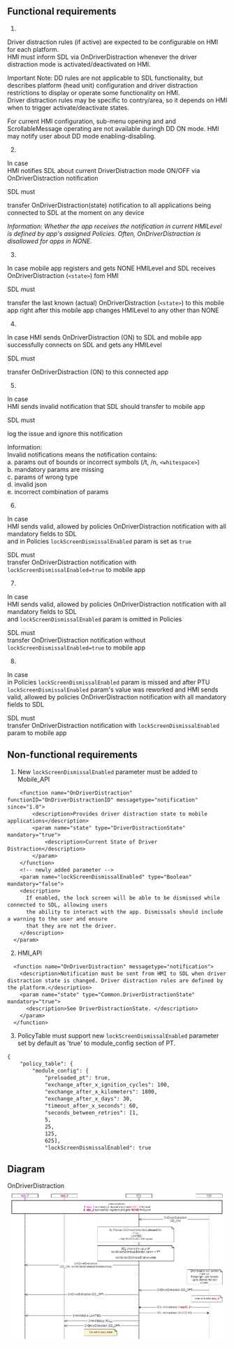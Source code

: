 ## Functional requirements

1. 
Driver distraction rules (if active) are expected to be configurable on HMI for each platform.  
HMI must inform SDL via OnDriverDistraction whenever the driver distraction mode is activated/deactivated on HMI.  

Important Note: DD rules are not applicable to SDL functionality, but describes platform (head unit) configuration and driver distraction restrictions to display or operate some functionality on HMI.  
Driver distraction rules may be specific to contry/area, so it depends on HMI when to trigger activate/deactivate states.

For current HMI configuration, sub-menu opening and and ScrollableMessage operating are not available duringh DD ON mode. HMI may notify user about DD mode enabling-disabling.

2. 
In case  
HMI notifies SDL about current DriverDistraction mode ON/OFF via OnDriverDistraction notification  

SDL must  

transfer OnDriverDistraction(state) notification to all applications being connected to SDL at the moment on any device

_Information:_
_Whether the app receives the notification in current HMILevel is defined by app's assigned Policies. Often, OnDriverDistraction is disallowed for apps in NONE._

3.  
In case
mobile app registers and gets NONE HMILevel
and SDL receives OnDriverDistraction (`<state>`) fom HMI

SDL must  

transfer the last known (actual) OnDriverDistraction (`<state>`) to this mobile app right after this mobile app changes HMILevel to any other than NONE

4. 
In case 
HMI sends OnDriverDistraction (ON) to SDL 
and mobile app successfully connects on SDL and gets any HMILevel

SDL must  

transfer OnDriverDistraction (ON) to this connected app 

5.  
In case  
HMI sends invalid notification that SDL should transfer to mobile app  

SDL must 

log the issue and ignore this notification

Information:  
Invalid notifications means the notification contains:  
a. params out of bounds or incorrect symbols (/t, /n, `<whitespace>`)  
b. mandatory params are missing  
c. params of wrong type  
d. invalid json  
e. incorrect combination of params

6. 
In case  
HMI sends valid, allowed by policies OnDriverDistraction notification with all mandatory fields to SDL  
and in Policies `lockScreenDismissalEnabled` param is set as `true`

SDL must  
transfer OnDriverDistraction notification with `lockScreenDismissalEnabled=true` to mobile app

7.  
In case  
HMI sends valid, allowed by policies OnDriverDistraction notification with all mandatory fields to SDL  
and `lockScreenDismissalEnabled` param is omitted in Policies  

SDL must  
transfer OnDriverDistraction notification without `lockScreenDismissalEnabled=true` to mobile app

8.  
In case  
in Policies `lockScreenDismissalEnabled` param is missed and 
after PTU `lockScreenDismissalEnabled` param's value was reworked
and HMI sends valid, allowed by policies OnDriverDistraction notification with all mandatory fields to SDL

SDL must  
transfer OnDriverDistraction notification with `lockScreenDismissalEnabled` param to mobile app

## Non-functional requirements
1. New `lockScreenDismissalEnabled` parameter must be added to Mobile_API

```
    <function name="OnDriverDistraction" functionID="OnDriverDistractionID" messagetype="notification" since="1.0">
        <description>Provides driver distraction state to mobile applications</description>
        <param name="state" type="DriverDistractionState" mandatory="true">
            <description>Current State of Driver Distraction</description>
        </param>
    </function>
    <!-- newly added parameter -->
    <param name="lockScreenDismissalEnabled" type="Boolean" mandatory="false">
    <description>
      If enabled, the lock screen will be able to be dismissed while connected to SDL, allowing users 
      the ability to interact with the app. Dismissals should include a warning to the user and ensure 
      that they are not the driver.
    </description>
  </param>
 ```  
 
2. HMI_API
```
  <function name="OnDriverDistraction" messagetype="notification">
    <description>Notification must be sent from HMI to SDL when driver distraction state is changed. Driver distraction rules are defined by the platform.</description>
    <param name="state" type="Common.DriverDistractionState" mandatory="true">
      <description>See DriverDistractionState. </description>
    </param>
  </function>
``` 
3. PolicyTable must support new `lockScreenDismissalEnabled` parameter set by default as 'true' to module_config section of PT.
```
{
    "policy_table": {
        "module_config": {
            "preloaded_pt": true,
            "exchange_after_x_ignition_cycles": 100,
            "exchange_after_x_kilometers": 1800,
            "exchange_after_x_days": 30,
            "timeout_after_x_seconds": 60,
            "seconds_between_retries": [1,
            5,
            25,
            125,
            625],
            "lockScreenDismissalEnabled": true
  ```

## Diagram
OnDriverDistraction
![OnDriverDistraction](./accessories/OnDriverDistraction_lockScreenDismissalEnabled.png)
